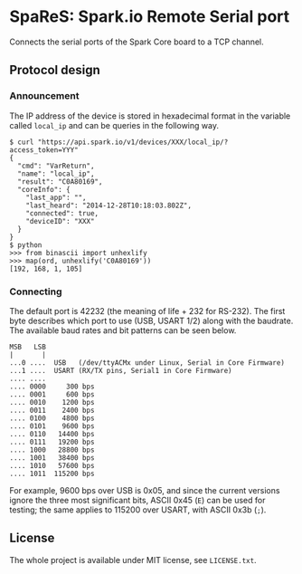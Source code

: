SpaReS: Spark.io Remote Serial port
===================================

Connects the serial ports of the Spark Core board to a TCP channel.

Protocol design
---------------

### Announcement ###

The IP address of the device is stored in hexadecimal format in the
variable called `local_ip` and can be queries in the following way.

	$ curl "https://api.spark.io/v1/devices/XXX/local_ip/?access_token=YYY"
	{
	  "cmd": "VarReturn",
	  "name": "local_ip",
	  "result": "C0A80169",
	  "coreInfo": {
		"last_app": "",
		"last_heard": "2014-12-28T10:18:03.802Z",
		"connected": true,
		"deviceID": "XXX"
	  }
	}
	$ python
	>>> from binascii import unhexlify
	>>> map(ord, unhexlify('C0A80169'))
	[192, 168, 1, 105]

### Connecting ###

The default port is 42232 (the meaning of life + 232 for RS-232). The first
byte describes which port to use (USB, USART 1/2) along with the baudrate.
The available baud rates and bit patterns can be seen below.

	MSB   LSB
	|       |
	...0 ....  USB   (/dev/ttyACMx under Linux, Serial in Core Firmware)
	...1 ....  USART (RX/TX pins, Serial1 in Core Firmware)
	.... ....
	.... 0000     300 bps
	.... 0001     600 bps
	.... 0010    1200 bps
	.... 0011    2400 bps
	.... 0100    4800 bps
	.... 0101    9600 bps
	.... 0110   14400 bps
	.... 0111   19200 bps
	.... 1000   28800 bps
	.... 1001   38400 bps
	.... 1010   57600 bps
	.... 1011  115200 bps

For example, 9600 bps over USB is 0x05, and since the current versions
ignore the three most significant bits, ASCII 0x45 (`E`) can be used for
testing; the same applies to 115200 over USART, with ASCII 0x3b (`;`).

License
-------

The whole project is available under MIT license, see `LICENSE.txt`.
